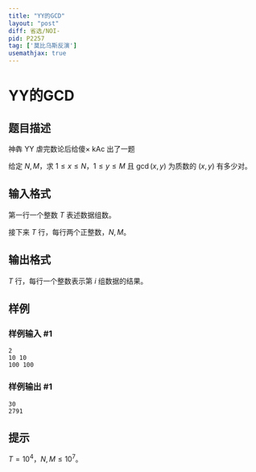 ```yaml
---
title: "YY的GCD"
layout: "post"
diff: 省选/NOI-
pid: P2257
tag: ['莫比乌斯反演']
usemathjax: true
---
```


# YY的GCD
## 题目描述

神犇 YY 虐完数论后给傻× kAc 出了一题

给定 $N, M$，求 $1 \leq x \leq N$，$1 \leq y \leq M$ 且 $\gcd(x, y)$ 为质数的 $(x, y)$ 有多少对。

## 输入格式

第一行一个整数 $T$ 表述数据组数。

接下来 $T$ 行，每行两个正整数，$N, M$。

## 输出格式

$T$ 行，每行一个整数表示第 $i$ 组数据的结果。

## 样例

### 样例输入 #1
```
2
10 10
100 100
```
### 样例输出 #1
```
30
2791
```
## 提示

$T = 10^4$，$N, M \leq 10^7$。

